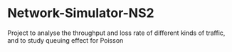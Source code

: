 # Network-Simulator-NS2
Project to analyse the throughput and loss rate of different kinds of traffic, and to study queuing effect for Poisson
